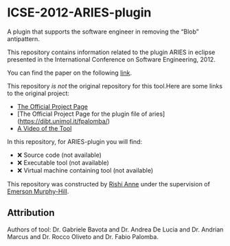 # ICSE-2012-ARIES-plugin
A plugin  that supports the software engineer in removing the “Blob” antipattern.

This repository contains information related to the plugin ARIES in eclipse  presented in the International Conference on Software Engineering, 2012.

You can find the paper on the following  [link](http://dl.acm.org/citation.cfm?id=2337434).

This repository _is not_ the original repository for this tool.Here are some links to the original project:
* [The Official Project Page](https://dibt.unimol.it/fpalomba/)
* [The Official Project Page for the plugin file of aries] (https://dibt.unimol.it/fpalomba/)
* [A Video of the Tool](https://www.youtube.com/watch?v=csfNhgJlhH8)

In this repository, for ARIES-plugin you will find:

* :x: Source code (not available)
* :x: Executable tool (not available)
* :x: Virtual machine containing tool (not available)

This repository was constructed by [Rishi Anne](https://github.com/rishielnino) under the supervision of [Emerson Murphy-Hill](https://github.com/CaptainEmerson).

## Attribution

Authors of tool: Dr. Gabriele Bavota and Dr.	Andrea De Lucia and Dr.	Andrian Marcus and Dr.	Rocco Oliveto and Dr.	Fabio Palomba.
